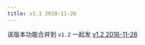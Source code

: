 ```yaml
---
title: v1.1 2018-11-26
---
```


该版本功能合并到 `v1.2` 一起发 [v1.2 2018-11-26](/docs/版本发布记录/历史版本记录%20v1.x/v1.2%202018-11-26)